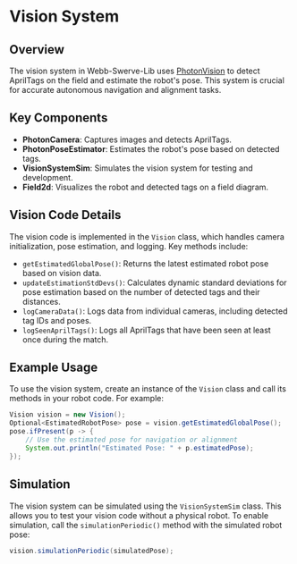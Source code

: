 # Vision System

## Overview
The vision system in Webb-Swerve-Lib uses [PhotonVision](https://docs.photonvision.org/en/v2025.2.1/) to detect AprilTags on the field and estimate the robot's pose. This system is crucial for accurate autonomous navigation and alignment tasks.

## Key Components
- **PhotonCamera**: Captures images and detects AprilTags.
- **PhotonPoseEstimator**: Estimates the robot's pose based on detected tags.
- **VisionSystemSim**: Simulates the vision system for testing and development.
- **Field2d**: Visualizes the robot and detected tags on a field diagram.

## Vision Code Details
The vision code is implemented in the `Vision` class, which handles camera initialization, pose estimation, and logging. Key methods include:
- `getEstimatedGlobalPose()`: Returns the latest estimated robot pose based on vision data.
- `updateEstimationStdDevs()`: Calculates dynamic standard deviations for pose estimation based on the number of detected tags and their distances.
- `logCameraData()`: Logs data from individual cameras, including detected tag IDs and poses.
- `logSeenAprilTags()`: Logs all AprilTags that have been seen at least once during the match.

## Example Usage
To use the vision system, create an instance of the `Vision` class and call its methods in your robot code. For example:
```java
Vision vision = new Vision();
Optional<EstimatedRobotPose> pose = vision.getEstimatedGlobalPose();
pose.ifPresent(p -> {
    // Use the estimated pose for navigation or alignment
    System.out.println("Estimated Pose: " + p.estimatedPose);
});
```

## Simulation
The vision system can be simulated using the `VisionSystemSim` class. This allows you to test your vision code without a physical robot. To enable simulation, call the `simulationPeriodic()` method with the simulated robot pose:
```java
vision.simulationPeriodic(simulatedPose);
```
